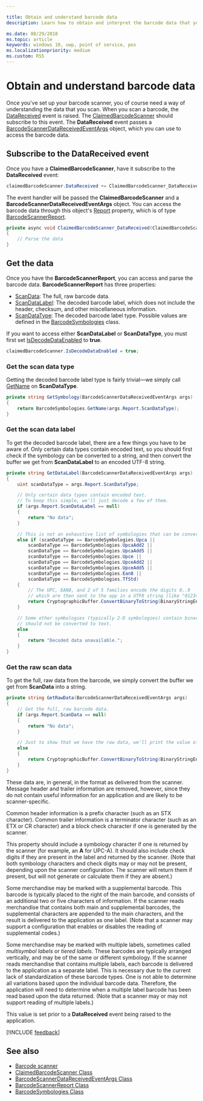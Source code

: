 ```yaml
---

title: Obtain and understand barcode data
description: Learn how to obtain and interpret the barcode data that you scan.

ms.date: 08/29/2018
ms.topic: article
keywords: windows 10, uwp, point of service, pos
ms.localizationpriority: medium
ms.custom: RS5
---
```


# Obtain and understand barcode data

Once you've set up your barcode scanner, you of course need a way of understanding the data that you scan. When you scan a barcode, the [DataReceived](https://docs.microsoft.com/uwp/api/windows.devices.pointofservice.claimedbarcodescanner.datareceived) event is raised. The [ClaimedBarcodeScanner](https://docs.microsoft.com/uwp/api/windows.devices.pointofservice.claimedbarcodescanner) should subscribe to this event. The **DataReceived** event passes a [BarcodeScannerDataReceivedEventArgs](https://docs.microsoft.com/uwp/api/windows.devices.pointofservice.barcodescannerdatareceivedeventargs) object, which you can use to access the barcode data.

## Subscribe to the DataReceived event

Once you have a **ClaimedBarcodeScanner**, have it subscribe to the **DataReceived** event:

```cs
claimedBarcodeScanner.DataReceived += ClaimedBarcodeScanner_DataReceived;
```

The event handler will be passed the **ClaimedBarcodeScanner** and a **BarcodeScannerDataReceivedEventArgs** object. You can access the barcode data through this object's [Report](https://docs.microsoft.com/uwp/api/windows.devices.pointofservice.barcodescannerdatareceivedeventargs.report#Windows_Devices_PointOfService_BarcodeScannerDataReceivedEventArgs_Report) property, which is of type [BarcodeScannerReport](https://docs.microsoft.com/uwp/api/windows.devices.pointofservice.barcodescannerreport).

```cs
private async void ClaimedBarcodeScanner_DataReceived(ClaimedBarcodeScanner sender, BarcodeScannerDataReceivedEventArgs args)
{
    // Parse the data
}
```

## Get the data

Once you have the **BarcodeScannerReport**, you can access and parse the barcode data. **BarcodeScannerReport** has three properties:

* [ScanData](https://docs.microsoft.com/uwp/api/windows.devices.pointofservice.barcodescannerreport.scandata): The full, raw barcode data.
* [ScanDataLabel](https://docs.microsoft.com/uwp/api/windows.devices.pointofservice.barcodescannerreport.scandatalabel): The decoded barcode label, which does not include the header, checksum, and other miscellaneous information.
* [ScanDataType](https://docs.microsoft.com/uwp/api/windows.devices.pointofservice.barcodescannerreport.scandatatype): The decoded barcode label type. Possible values are defined in the [BarcodeSymbologies](https://docs.microsoft.com/uwp/api/windows.devices.pointofservice.barcodesymbologies) class.

If you want to access either **ScanDataLabel** or **ScanDataType**, you must first set [IsDecodeDataEnabled](https://docs.microsoft.com/uwp/api/windows.devices.pointofservice.claimedbarcodescanner.isdecodedataenabled#Windows_Devices_PointOfService_ClaimedBarcodeScanner_IsDecodeDataEnabled) to **true**.

```cs
claimedBarcodeScanner.IsDecodeDataEnabled = true;
```

### Get the scan data type

Getting the decoded barcode label type is fairly trivial&mdash;we simply call [GetName](https://docs.microsoft.com/uwp/api/windows.devices.pointofservice.barcodesymbologies.getname) on **ScanDataType**.

```cs
private string GetSymbology(BarcodeScannerDataReceivedEventArgs args)
{
    return BarcodeSymbologies.GetName(args.Report.ScanDataType);
}
```

### Get the scan data label

To get the decoded barcode label, there are a few things you have to be aware of. Only certain data types contain encoded text, so you should first check if the symbology can be converted to a string, and then convert the buffer we get from **ScanDataLabel** to an encoded UTF-8 string.

```cs
private string GetDataLabel(BarcodeScannerDataReceivedEventArgs args)
{
    uint scanDataType = args.Report.ScanDataType;

    // Only certain data types contain encoded text.
    // To keep this simple, we'll just decode a few of them.
    if (args.Report.ScanDataLabel == null)
    {
        return "No data";
    }

    // This is not an exhaustive list of symbologies that can be converted to a string.
    else if (scanDataType == BarcodeSymbologies.Upca ||
        scanDataType == BarcodeSymbologies.UpcaAdd2 ||
        scanDataType == BarcodeSymbologies.UpcaAdd5 ||
        scanDataType == BarcodeSymbologies.Upce ||
        scanDataType == BarcodeSymbologies.UpceAdd2 ||
        scanDataType == BarcodeSymbologies.UpceAdd5 ||
        scanDataType == BarcodeSymbologies.Ean8 ||
        scanDataType == BarcodeSymbologies.TfStd)
    {
        // The UPC, EAN8, and 2 of 5 families encode the digits 0..9
        // which are then sent to the app in a UTF8 string (like "01234").
        return CryptographicBuffer.ConvertBinaryToString(BinaryStringEncoding.Utf8, args.Report.ScanDataLabel);
    }

    // Some other symbologies (typically 2-D symbologies) contain binary data that
    // should not be converted to text.
    else
    {
        return "Decoded data unavailable.";
    }
}
```

### Get the raw scan data

To get the full, raw data from the barcode, we simply convert the buffer we get from **ScanData** into a string.

```cs
private string GetRawData(BarcodeScannerDataReceivedEventArgs args)
{
    // Get the full, raw barcode data.
    if (args.Report.ScanData == null)
    {
        return "No data";
    }

    // Just to show that we have the raw data, we'll print the value of the bytes.
    else
    {
        return CryptographicBuffer.ConvertBinaryToString(BinaryStringEncoding.Utf8, args.Report.ScanData);
    }
}
```

These data are, in general, in the format as delivered from the scanner. Message header and trailer information are removed, however, since they do not contain useful information for an application and are likely to be scanner-specific.

Common header information is a prefix character (such as an STX character). Common trailer information is a terminator character (such as an ETX or CR character) and a block check character if one is generated by the scanner.

This property should include a symbology character if one is returned by the scanner (for example, an **A** for UPC-A). It should also include check digits if they are present in the label and returned by the scanner. (Note that both symbology characters and check digits may or may not be present, depending upon the scanner configuration. The scanner will return them if present, but will not generate or calculate them if they are absent.)

Some merchandise may be marked with a supplemental barcode. This barcode is typically placed to the right of the main barcode, and consists of an additional two or five characters of information. If the scanner reads merchandise that contains both main and supplemental barcodes, the supplemental characters are appended to the main characters, and the result is delivered to the application as one label. (Note that a scanner may support a configuration that enables or disables the reading of supplemental codes.)

Some merchandise may be marked with multiple labels, sometimes called *multisymbol labels* or *tiered labels*. These barcodes are typically arranged vertically, and may be of the same or different symbology. If the scanner reads merchandise that contains multiple labels, each barcode is delivered to the application as a separate label. This is necessary due to the current lack of standardization of these barcode types. One is not able to determine all variations based upon the individual barcode data. Therefore, the application will need to determine when a multiple label barcode has been read based upon the data returned. (Note that a scanner may or may not support reading of multiple labels.)

This value is set prior to a **DataReceived** event being raised to the application.

[!INCLUDE [feedback](./includes/pos-feedback.md)]

## See also
* [Barcode scanner](pos-barcodescanner.md)
* [ClaimedBarcodeScanner Class](https://docs.microsoft.com/uwp/api/windows.devices.pointofservice.barcodesymbologies.getname)
* [BarcodeScannerDataReceivedEventArgs Class](https://docs.microsoft.com/uwp/api/windows.devices.pointofservice.barcodescannerdatareceivedeventargs)
* [BarcodeScannerReport Class](https://docs.microsoft.com/uwp/api/windows.devices.pointofservice.barcodescannerreport)
* [BarcodeSymbologies Class](https://docs.microsoft.com/uwp/api/windows.devices.pointofservice.barcodesymbologies)
